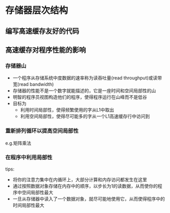 # 存储器层次结构

## 编写高速缓存友好的代码

## 高速缓存对程序性能的影响

### 存储器山

- 一个程序从存储系统中度数据的速率称为读吞吐量(read throughput)或读带宽(read bandwidth)
- 存储器的性能不是一个数字就能描述的，它是一座时间和空间局部性的山
- 明智的程序员视图构造他们的程序，使得程序运行在山峰而不是低谷
- 目标为
  - 利用时间局部性，使得频繁使用的字从L1中取出
  - 利用空间局部性，使得尽可能多的字从一个L1高速缓存行中访问到

### 重新排列循环以提高空间局部性

e.g.矩阵乘法

### 在程序中利用局部性

tips:

- 将你的注意力集中在内循环上，大部分计算和内存访问都发生在这里
- 通过按照数据对象存储在内存中的顺序，以步长为1的读数据，从而使你的程序中空间局部性最大
- 一旦从存储器中读入了一个数据对象，就尽可能地使用它，从而使得程序中的时间局部性最大
